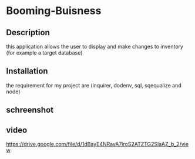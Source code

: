 # Booming-Buisness

## Description

this application allows the user to display and make changes to inventory 
(for example a target database)

## Installation
the requirement for my project are
(inquirer, dodenv, sql, sqequalize and node)

## schreenshot


## video

https://drive.google.com/file/d/1dBayE4NRavA7iroS2ATZTG2SlaAZ_b_2/view